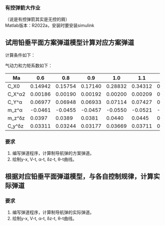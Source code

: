 ### 有控弹箭大作业
（说是有控弹箭其实是无控的屑）<br>
Matlab版本：R2022a，安装时要安装simulink<br>

## 试用铅垂平面方案弹道模型计算对应方案弹道

计算条件如下：

气动力和力矩系数如下：

| Ma  | 0.6    | 0.8    | 0.9    | 1.0    | 1.1    | 1.5   | 2.0   | 2.5   |
|-----|--------|--------|--------|--------|--------|-------|-------|-------|
| C_X0   | 0.14942 | 0.15754 | 0.17140 | 0.28832 | 0.34312 | 0.3440 | 0.343 | 0.341 |
| C_X^α2 | 0.00186 | 0.00190 | 0.00192 | 0.00200 | 0.00209 | 0.0022 | 0.0021 | 0.0020 |
| C_Y^α  | 0.06977 | 0.06948 | 0.06933 | 0.07114 | 0.07427 | 0.07428 | 0.0743 | 0.0742 |
| m_z^α  | -0.0461 | -0.0455 | -0.0457 | -0.0550 | -0.0521 | -0.0518 | -0.0507 | -0.0499 |
| m_z^δz | 0.0397 | 0.0389 | 0.0381 | 0.0440 | 0.0445 | 0.0450 | 0.0452 | 0.0454 |
| C_y^δz | 0.03311 | 0.03244 | 0.03177 | 0.03669 | 0.03711 | 0.0375 | 0.0377 | 0.0378 |

### 要求

1. 编写弹道程序，计算制导航弹的方案弹道。
2. 绘制y-x, V-t, α-t, δz-t, θ-t曲线。

## 根据对应铅垂平面弹道模型，与各自控制规律，计算实际弹道

### 要求

1. 编写弹道程序，计算制导航弹的实际弹道。
2. 绘制y-x, V-t, α-t, δz-t, θ-t曲线。
